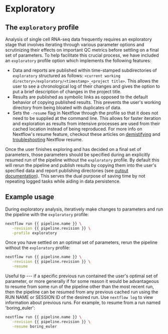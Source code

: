 # Exploratory

## The `exploratory` profile

Analysis of single cell RNA-seq data frequently requires an exploratory stage that involves iterating through various parameter options and scrutinizing their effects on important QC metrics before settling on a final set of parameters.
To help facilitate this crucial process, we have included an `exploratory` profile option which implements the following features:

- Data and reports are published within time-stamped subdirectories of `exploratory` structured as follows: `<current working directory>/exploratory/<timestamp>_<project title>`. This allows the user to see a chronological log of their changes and gives the option to put a brief description of changes in the project title.
- Results are published as symbolic links as opposed to the default behavior of copying published results. This prevents the user's working directory from being bloated with duplicates of data.
- Sets the `-resume` flag in Nextflow through the profile so that it does not need to be supplied at the command line. This allows for faster iteration and exploration as results from intensive processes are used from their cached location instead of being reproduced.
For more info on Nextflow's resume feature, checkout these articles on [demistifying](https://www.nextflow.io/blog/2019/demystifying-nextflow-resume.html) and [troubleshooting](https://www.nextflow.io/blog/2019/troubleshooting-nextflow-resume.html) Nextflow resume.

Once the user finishes exploring and has decided on a final set of parameters, those parameters should be specified during an explicitly resumed run of the pipeline without the `exploratory` profile.
By default this will rerun the pipeline and publish results by copying them into the user's specified data and report publishing directories (see [output documentation](../input_output/outputs.md)).
This serves the dual purpose of saving time by not repeating logged tasks while aiding in data persistence.

## Example usage

During exploratory analysis, iteratively make changes to parameters and run the pipeline with the `exploratory` profile:

``` bash title="Terminal"
nextflow run {{ pipeline.name }} \
   -revision {{ pipeline.revision }} \
   -profile exploratory
```

Once you have settled on an optimal set of parameters, rerun the pipeline without the `exploratory` profile:

``` bash title="Terminal"
nextflow run {{ pipeline.name }} \
   -revision {{ pipeline.revision }} \
   -resume
```

Useful tip --- if a specific previous run contained the user's optimal set of parameter, or more generally if for some reason it would be advantageous to resume from some run of the pipeline other than the most recent run, then the pipeline can be resumed from any previous cached run using the RUN NAME or SESSION ID of the desired run.
Use `nextflow log` to view information about previous runs.
For example, to resume from a run named 'boring_euler':

``` bash title="Terminal"
nextflow run {{ pipeline.name }} \
   -revision {{ pipeline.revision }} \
   -resume boring_euler
```
